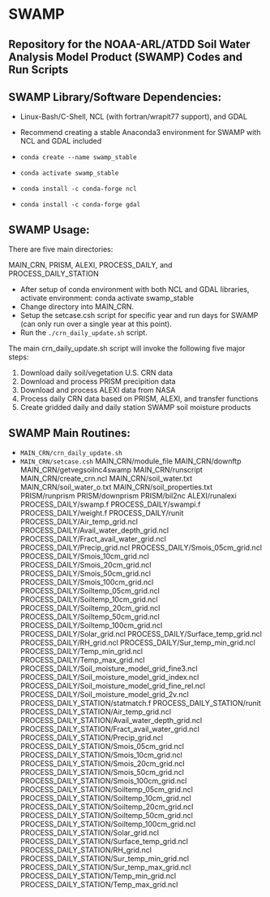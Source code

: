 # SWAMP
## Repository for the NOAA-ARL/ATDD Soil Water Analysis Model Product (SWAMP) Codes and Run Scripts

## SWAMP Library/Software Dependencies:

 - Linux-Bash/C-Shell, NCL (with fortran/wrapit77 support), and GDAL

 - Recommend creating a stable Anaconda3 environment for SWAMP with NCL and GDAL included

 - `conda create --name swamp_stable`
 - `conda activate swamp_stable`
 - `conda install -c conda-forge ncl`
 - `conda install -c conda-forge gdal`

## SWAMP Usage:

There are five main directories:

MAIN_CRN, PRISM, ALEXI, PROCESS_DAILY, and PROCESS_DAILY_STATION

 - After setup of conda environment with both NCL and GDAL libraries, activate environment:  conda activate swamp_stable
 - Change directory into MAIN_CRN.
 - Setup the setcase.csh script for specific year and run days for SWAMP (can only run over a single year at this point).
 - Run the `./crn_daily_update.sh` script.

The main crn_daily_update.sh script will invoke the following five major steps:

1. Download daily soil/vegetation U.S. CRN data
2. Download and process PRISM precipition data
3. Download and process ALEXI data from NASA
4. Process daily CRN data based on PRISM, ALEXI, and transfer functions
5. Create gridded daily and daily station SWAMP soil moisture products 

## SWAMP Main Routines:

 - `MAIN_CRN/crn_daily_update.sh`
 - `MAIN_CRN/setcase.csh`
MAIN_CRN/module_file
MAIN_CRN/downftp
MAIN_CRN/getvegsoilnc4swamp
MAIN_CRN/runscript
MAIN_CRN/create_crn.ncl
MAIN_CRN/soil_water.txt
MAIN_CRN/soil_water_o.txt
MAIN_CRN/soil_properties.txt
PRISM/runprism
PRISM/downprism
PRISM/bil2nc
ALEXI/runalexi
PROCESS_DAILY/swamp.f
PROCESS_DAILY/swampi.f
PROCESS_DAILY/weight.f
PROCESS_DAILY/runit
PROCESS_DAILY/Air_temp_grid.ncl
PROCESS_DAILY/Avail_water_depth_grid.ncl
PROCESS_DAILY/Fract_avail_water_grid.ncl
PROCESS_DAILY/Precip_grid.ncl
PROCESS_DAILY/Smois_05cm_grid.ncl
PROCESS_DAILY/Smois_10cm_grid.ncl
PROCESS_DAILY/Smois_20cm_grid.ncl
PROCESS_DAILY/Smois_50cm_grid.ncl
PROCESS_DAILY/Smois_100cm_grid.ncl
PROCESS_DAILY/Soiltemp_05cm_grid.ncl
PROCESS_DAILY/Soiltemp_10cm_grid.ncl
PROCESS_DAILY/Soiltemp_20cm_grid.ncl
PROCESS_DAILY/Soiltemp_50cm_grid.ncl
PROCESS_DAILY/Soiltemp_100cm_grid.ncl
PROCESS_DAILY/Solar_grid.ncl
PROCESS_DAILY/Surface_temp_grid.ncl
PROCESS_DAILY/RH_grid.ncl
PROCESS_DAILY/Sur_temp_min_grid.ncl
PROCESS_DAILY/Temp_min_grid.ncl
PROCESS_DAILY/Temp_max_grid.ncl
PROCESS_DAILY/Soil_moisture_model_grid_fine3.ncl
PROCESS_DAILY/Soil_moisture_model_grid_index.ncl
PROCESS_DAILY/Soil_moisture_model_grid_fine_rel.ncl
PROCESS_DAILY/Soil_moisture_model_grid_2v.ncl
PROCESS_DAILY_STATION/statmatch.f
PROCESS_DAILY_STATION/runit
PROCESS_DAILY_STATION/Air_temp_grid.ncl
PROCESS_DAILY_STATION/Avail_water_depth_grid.ncl
PROCESS_DAILY_STATION/Fract_avail_water_grid.ncl
PROCESS_DAILY_STATION/Precip_grid.ncl
PROCESS_DAILY_STATION/Smois_05cm_grid.ncl
PROCESS_DAILY_STATION/Smois_10cm_grid.ncl
PROCESS_DAILY_STATION/Smois_20cm_grid.ncl
PROCESS_DAILY_STATION/Smois_50cm_grid.ncl
PROCESS_DAILY_STATION/Smois_100cm_grid.ncl
PROCESS_DAILY_STATION/Soiltemp_05cm_grid.ncl
PROCESS_DAILY_STATION/Soiltemp_10cm_grid.ncl
PROCESS_DAILY_STATION/Soiltemp_20cm_grid.ncl
PROCESS_DAILY_STATION/Soiltemp_50cm_grid.ncl
PROCESS_DAILY_STATION/Soiltemp_100cm_grid.ncl
PROCESS_DAILY_STATION/Solar_grid.ncl
PROCESS_DAILY_STATION/Surface_temp_grid.ncl
PROCESS_DAILY_STATION/RH_grid.ncl
PROCESS_DAILY_STATION/Sur_temp_min_grid.ncl
PROCESS_DAILY_STATION/Sur_temp_max_grid.ncl
PROCESS_DAILY_STATION/Temp_min_grid.ncl
PROCESS_DAILY_STATION/Temp_max_grid.ncl
